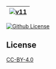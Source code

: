 | [![v11](https://setetres.s3.amazonaws.com/setetres.st/img/share-v11.png?v=1&raw=true)](http://setetres.st) |
| ----------------------------------------------------------------------------------------------------------- |

[![Github License](https://img.shields.io/github/license/setetres/v11.svg?v=2)](https://github.com/setetres/v11/blob/master/LICENSE)

License
-------

[CC-BY-4.0]

[http://setetres.st]: http://setetres.st
[CC-BY-4.0]: http://creativecommons.org/licenses/by/4.0

